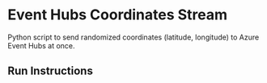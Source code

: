 # Event Hubs Coordinates Stream
Python script to send randomized coordinates (latitude, longitude) to Azure Event Hubs at once.

## Run Instructions

